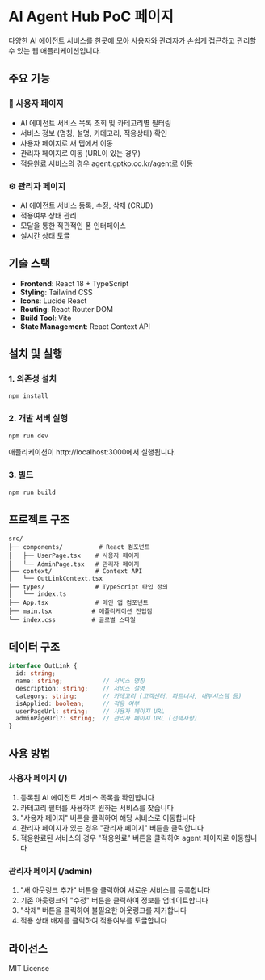 # AI Agent Hub PoC 페이지

다양한 AI 에이전트 서비스를 한곳에 모아 사용자와 관리자가 손쉽게 접근하고 관리할 수 있는 웹 애플리케이션입니다.

## 주요 기능

### 🔗 사용자 페이지
- AI 에이전트 서비스 목록 조회 및 카테고리별 필터링
- 서비스 정보 (명칭, 설명, 카테고리, 적용상태) 확인
- 사용자 페이지로 새 탭에서 이동
- 관리자 페이지로 이동 (URL이 있는 경우)
- 적용완료 서비스의 경우 agent.gptko.co.kr/agent로 이동

### ⚙️ 관리자 페이지
- AI 에이전트 서비스 등록, 수정, 삭제 (CRUD)
- 적용여부 상태 관리
- 모달을 통한 직관적인 폼 인터페이스
- 실시간 상태 토글

## 기술 스택

- **Frontend**: React 18 + TypeScript
- **Styling**: Tailwind CSS
- **Icons**: Lucide React
- **Routing**: React Router DOM
- **Build Tool**: Vite
- **State Management**: React Context API

## 설치 및 실행

### 1. 의존성 설치
```bash
npm install
```

### 2. 개발 서버 실행
```bash
npm run dev
```

애플리케이션이 http://localhost:3000에서 실행됩니다.

### 3. 빌드
```bash
npm run build
```

## 프로젝트 구조

```
src/
├── components/          # React 컴포넌트
│   ├── UserPage.tsx    # 사용자 페이지
│   └── AdminPage.tsx   # 관리자 페이지
├── context/            # Context API
│   └── OutLinkContext.tsx
├── types/              # TypeScript 타입 정의
│   └── index.ts
├── App.tsx             # 메인 앱 컴포넌트
├── main.tsx           # 애플리케이션 진입점
└── index.css          # 글로벌 스타일
```

## 데이터 구조

```typescript
interface OutLink {
  id: string;
  name: string;           // 서비스 명칭
  description: string;    // 서비스 설명
  category: string;       // 카테고리 (고객센터, 파트너사, 내부시스템 등)
  isApplied: boolean;     // 적용 여부
  userPageUrl: string;    // 사용자 페이지 URL
  adminPageUrl?: string;  // 관리자 페이지 URL (선택사항)
}
```

## 사용 방법

### 사용자 페이지 (/)
1. 등록된 AI 에이전트 서비스 목록을 확인합니다
2. 카테고리 필터를 사용하여 원하는 서비스를 찾습니다
3. "사용자 페이지" 버튼을 클릭하여 해당 서비스로 이동합니다
4. 관리자 페이지가 있는 경우 "관리자 페이지" 버튼을 클릭합니다
5. 적용완료된 서비스의 경우 "적용완료" 버튼을 클릭하여 agent 페이지로 이동합니다

### 관리자 페이지 (/admin)
1. "새 아웃링크 추가" 버튼을 클릭하여 새로운 서비스를 등록합니다
2. 기존 아웃링크의 "수정" 버튼을 클릭하여 정보를 업데이트합니다
3. "삭제" 버튼을 클릭하여 불필요한 아웃링크를 제거합니다
4. 적용 상태 배지를 클릭하여 적용여부를 토글합니다

## 라이선스

MIT License 